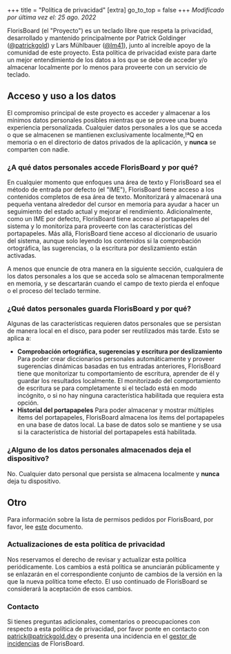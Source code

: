+++
title = "Política de privacidad"
[extra]
go_to_top = false
+++
_Modificado por última vez el: 25 ago. 2022_

FlorisBoard (el "Proyecto") es un teclado libre que respeta la privacidad, desarrollado y mantenido principalmente por Patrick Goldinger ([@patrickgold](https://github.com/patrickgold)) y Lars Mühlbauer ([@lm41](https://github.com/lm41)), junto al increíble apoyo de la comunidad de este proyecto. Esta política de privacidad existe para darte un mejor entendimiento de los datos a los que se debe de acceder y/o almacenar localmente por lo menos para proveerte con un servicio de teclado.

## Acceso y uso a los datos

El compromiso principal de este proyecto es acceder y almacenar a los mínimos datos personales posibles mientras que se provee una buena experiencia personalizada. Cualquier datos personales a los que se acceda o que se almacenen se mantienen exclusivamente localmente,!ªQ en memoria o en el directorio de datos privados de la aplicación, y **nunca** se comparten con nadie.

### ¿A qué datos personales accede FlorisBoard y por qué?

En cualquier momento que enfoques una área de texto y FlorisBoard sea el método de entrada por defecto (el "IME"), FlorisBoard tiene acceso a los contenidos completos de esa área de texto. Monitorizará y almacenará una pequeña ventana alrededor del cursor en memoria para ayudar a hacer un seguimiento del estado actual y mejorar el rendimiento. Adicionalmente, como un IME por defecto, FlorisBoard tiene acceso al portapapeles del sistema y lo monitoriza para proveerte con las características del portapapeles. Más allá, FlorisBoard tiene acceso al diccionario de usuario del sistema, aunque solo leyendo los contenidos si la comprobación ortográfica, las sugerencias, o la escritura por deslizamiento están activadas.

A menos que enuncie de otra manera en la siguiente sección, cualquiera de los datos personales a los que se acceda solo se almacenan temporalmente en memoria, y se descartarán cuando el campo de texto pierda el enfoque o el proceso del teclado termine.

### ¿Qué datos personales guarda FlorisBoard y por qué?

Algunas de las características requieren datos personales que se persistan de manera local en el disco, para poder ser reutilizados más tarde. Esto se aplica a:

- **Comprobación ortográfica, sugerencias y escritura por deslizamiento**
  Para poder crear diccionarios personales automáticamente y proveer sugerencias dinámicas basadas en tus entradas anteriores, FlorisBoard tiene que monitorizar tu comportamiento de escritura, aprender de él y guardar los resultados localmente. El monitorizado del comportamiento de escritura se para completamente si el teclado está en modo incógnito, o si no hay ninguna característica habilitada que requiera esta opción.
- **Historial del portapapeles**
  Para poder almacenar y mostrar múltiples ítems del portapapeles, FlorisBoard almacena los ítems del portapapeles en una base de datos local. La base de datos solo se mantiene y se usa si la característica de historial del portapapeles está habilitada.

### ¿Alguno de los datos personales almacenados deja el dispositivo?

No. Cualquier dato personal que persista se almacena localmente y **nunca** deja tu dispositivo.

## Otro

Para información sobre la lista de permisos pedidos por FlorisBoard, por favor, lee [este](https://github.com/florisboard/florisboard/wiki/List-of-permissions-FlorisBoard-requests) documento.

### Actualizaciones de esta política de privacidad

Nos reservamos el derecho de revisar y actualizar esta política periódicamente. Los cambios a está política se anunciarán públicamente y se enlazarán en el correspondiente conjunto de cambios de la versión en la que la nueva política tome efecto. El uso continuado de FlorisBoard se considerará la aceptación de esos cambios.

### Contacto

Si tienes preguntas adicionales, comentarios o preocupaciones con respecto a esta política de privacidad, por favor ponte en contacto con [patrick@patrickgold.dev](mailto:patrick@patrickgold.dev) o presenta una incidencia en el [gestor de incidencias](https://github.com/florisboard/florisboard/issues) de FlorisBoard.

